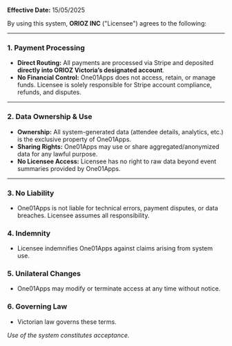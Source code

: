 **Effective Date:** 15/05/2025  

By using this system, **ORIOZ INC** ("Licensee") agrees to the following:  

---

### **1. Payment Processing**  
- **Direct Routing:** All payments are processed via Stripe and deposited **directly into ORIOZ Victoria’s designated account**.  
- **No Financial Control:** One01Apps does not access, retain, or manage funds. Licensee is solely responsible for Stripe account compliance, refunds, and disputes.  

---

### **2. Data Ownership & Use**  
- **Ownership:** All system-generated data (attendee details, analytics, etc.) is the exclusive property of One01Apps.  
- **Sharing Rights:** One01Apps may use or share aggregated/anonymized data for any lawful purpose.  
- **No Licensee Access:** Licensee has no right to raw data beyond event summaries provided by One01Apps.  

---

### **3. No Liability**  
- One01Apps is not liable for technical errors, payment disputes, or data breaches. Licensee assumes all responsibility.  

### **4. Indemnity**  
- Licensee indemnifies One01Apps against claims arising from system use.  

### **5. Unilateral Changes**  
- One01Apps may modify or terminate access at any time without notice.  

### **6. Governing Law**  
- Victorian law governs these terms.  

*Use of the system constitutes acceptance.*  
